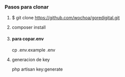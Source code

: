 <h3>Pasos para clonar</h3>

1. $ git clone https://github.com/wochoa/goredigital.git

2. composer install
3. <h4>para copar.env</h4>
   cp .env.example .env
4. generacion de key

    php artisan key:generate



